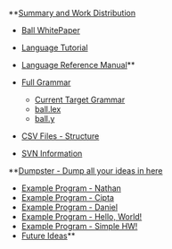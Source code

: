 **[Summary and Work Distribution](Summary.md)
  * [Ball WhitePaper](BALLWhitepaper.md)
  * [Language Tutorial](LanguageTutorial.md)
  * [Language Reference Manual](LanguageReferenceManual.md)**

  * [Full Grammar](LanguageGrammar.md)
    * [Current Target Grammar](SimplifiedGrammar.md)
    * [ball.lex](ball_lex.md)
    * [ball.y](ball_y.md)
  * [CSV Files - Structure](CSVStruct.md)

  * [SVN Information](SVN_Information.md)

**[Dumpster - Dump all your ideas in here](Dumpster.md)
  * [Example Program - Nathan](ExamplePrograms.md)
  * [Example Program - Cipta](ExampleProgram_Cipta.md)
  * [Example Program - Daniel](ExampleProgram_Daniel.md)
  * [Example Program - Hello, World!](HelloWorld.md)
  * [Example Program - Simple HW!](HelloWorld_simple.md)
  * [Future Ideas](FutureIdeas.md)**
